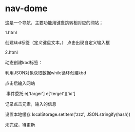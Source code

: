 # nav-dome

这是一个导航，主要功能用键盘跳转相对应的网站；

1.html

创建kbd标签（定义键盘文本。）
点击出现自定义输入框

2.html

动态创建kbd标签：

利用JSON对象获取数据while循环创建kbd

点击后输入网站

 事件委托 e['targer']     e['terget']['id']
 
 记录点击元素，输入的信息
 
 设置本地缓存 localStorage.setItem('zzz', JSON.stringify(hash))








未完成，待更新
